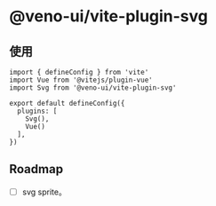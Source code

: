 # @veno-ui/vite-plugin-svg

## 使用

```tsx
import { defineConfig } from 'vite'
import Vue from '@vitejs/plugin-vue'
import Svg from '@veno-ui/vite-plugin-svg'

export default defineConfig({
  plugins: [
    Svg(),
    Vue()
  ],
})
```

## Roadmap

- [ ] svg sprite。
